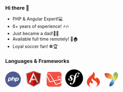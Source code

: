 ### Hi there 👋
- PHP & Angular Expert!💻
- 6+ years of experience! ⚡🔥
- Just became a dad!💖👨
- Available full time remotely! 👋🏠
- Loyal soccer fan! ⚽🏆

### Languages & Frameworks

<img src="https://raw.githubusercontent.com/johncui48/johncui48/main/php.png" height="auto" width="50">&nbsp;&nbsp;&nbsp;
<img src="https://raw.githubusercontent.com/johncui48/johncui48/main/angular.svg" height="auto" width="50">&nbsp;&nbsp;&nbsp;
<img src="https://raw.githubusercontent.com/johncui48/johncui48/main/laravel.svg" height="auto" width="50">&nbsp;&nbsp;
<img src="https://raw.githubusercontent.com/johncui48/johncui48/main/symfony.png" height="auto" width="57">&nbsp;
<img src="https://raw.githubusercontent.com/johncui48/johncui48/main/codeigniter.png" height="auto" width="50">&nbsp;
<img src="https://raw.githubusercontent.com/johncui48/johncui48/main/yii.png" height="auto" width="50">
